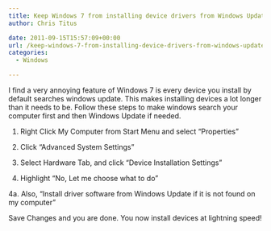 ```yaml
---
title: Keep Windows 7 from installing device drivers from Windows Update
author: Chris Titus

date: 2011-09-15T15:57:09+00:00
url: /keep-windows-7-from-installing-device-drivers-from-windows-update/
categories:
  - Windows

---
```

I find a very annoying feature of Windows 7 is every device you install by default searches windows update. This makes installing devices a lot longer than it needs to be. Follow these steps to make windows search your computer first and then Windows Update if needed.<!--more-->

1. Right Click My Computer from Start Menu and select &#8220;Properties&#8221;
  
2. Click &#8220;Advanced System Settings&#8221;
  
3. Select Hardware Tab, and click &#8220;Device Installation Settings&#8221;
  
4. Highlight &#8220;No, Let me choose what to do&#8221;
  
4a. Also, &#8220;Install driver software from Windows Update if it is not found on my computer&#8221;

Save Changes and you are done. You now install devices at lightning speed!

